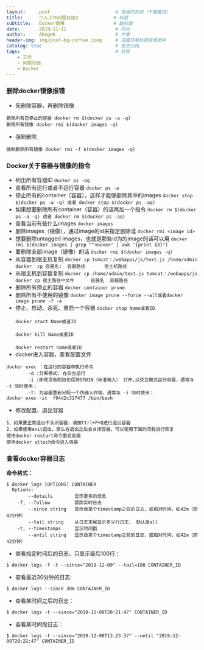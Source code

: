 ```yaml
---
layout:     post                        # 使用的布局（不需要改）
title:      个人工作问题总结3             # 标题 
subtitle:   Docker使用                  # 副标题
date:       2019-11-11                  # 时间
author:     AhogeK                      # 作者
header-img: img/post-bg-coffee.jpeg     # 这篇文章标题背景图片
catalog: true                           # 是否归档
tags:                                   # 标签
    - 工作
    - 问题总结
    - Docker
---
```


### 删除docker镜像报错

* 先删除容器，再删除镜像

```
删除所有已停止的容器 docker rm $(docker ps -a -q) 
删除所有镜像 docker rmi $(docker images -q)
```

* 强制删除

```
强制删除所有镜像 docker rmi -f $(docker images -q)
```

### Docker关于容器与镜像的指令

* 列出所有容器ID
``docker ps -aq``
* 查看所有运行或者不运行容器
``docker ps -a``
* 停止所有的container（容器），这样才能够删除其中的images
``docker stop $(docker ps -a -q) 或者 docker stop $(docker ps -aq)``
* 如果想要删除所有container（容器）的话再加一个指令
``docker rm $(docker ps -a -q) 或者 docker rm $(docker ps -aq)``
* 查看当前有些什么images
``docker images``
* 删除images（镜像），通过image的id来指定删除谁
``docker rmi <image id>``
* 想要删除untagged images，也就是那些id为的image的话可以用
``docker rmi $(docker images | grep "^<none>" | awk "{print $3}")``
* 要删除全部image（镜像）的话
``docker rmi $(docker images -q)``
* 从容器到宿主机复制
``docker cp tomcat：/webapps/js/text.js /home/admin``<br>
``docker  cp 容器名:  容器路径       宿主机路径``
* 从宿主机到容器复制
``docker cp /home/admin/text.js tomcat：/webapps/js``<br>
``docker cp 宿主路径中文件      容器名  容器路径``
* 删除所有停止的容器
``docker container prune``
* 删除所有不使用的镜像
``docker image prune --force --all或者docker image prune -f -a``
* 停止、启动、杀死、重启一个容器
``docker stop Name或者ID``<br>  
``docker start Name或者ID``<br>  
``docker kill Name或者ID``<br>  
``docker restart name或者ID``
* docker进入容器，查看配置文件
 
```
docker exec ：在运行的容器中执行命令
        -d :分离模式: 在后台运行
        -i :即使没有附加也保持STDIN（标准输入） 打开,以交互模式运行容器，通常与 -t 同时使用；
        -t: 为容器重新分配一个伪输入终端，通常与 -i 同时使用；
docker exec -it  f94d2c317477 /bin/bash
```

* 修改配置、退出容器

```
1、如果要正常退出不关闭容器，请按Ctrl+P+Q进行退出容器
2、如果使用exit退出，那么在退出之后会关闭容器，可以使用下面的流程进行恢复
使用docker restart命令重启容器
使用docker attach命令进入容器
```

### 查看docker容器日志

**命令格式：**

```
$ docker logs [OPTIONS] CONTAINER
  Options:
        --details        显示更多的信息
    -f, --follow         跟踪实时日志
        --since string   显示自某个timestamp之后的日志，或相对时间，如42m（即42分钟）
        --tail string    从日志末尾显示多少行日志， 默认是all
    -t, --timestamps     显示时间戳
        --until string   显示自某个timestamp之前的日志，或相对时间，如42m（即42分钟）
```

* 查看指定时间后的日志，只显示最后100行：

``$ docker logs -f -t --since="2019-12-09" --tail=100 CONTAINER_ID``

* 查看最近30分钟的日志:

``$ docker logs --since 30m CONTAINER_ID``

* 查看某时间之后的日志：

``$ docker logs -t --since="2019-12-09T20:21:47" CONTAINER_ID``

* 查看某时间段日志：

``$ docker logs -t --since="2019-12-08T13:23:37" --until "2019-12-09T20:22:47" CONTAINER_ID``